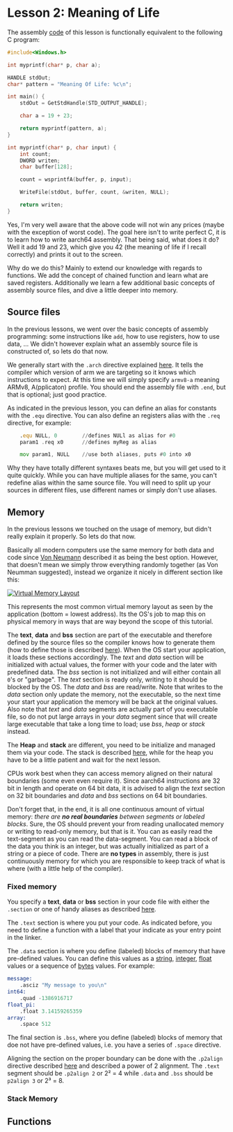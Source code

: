 # Lesson 2: Meaning of Life

The assembly [code](main.asm) of this lesson is functionally equivalent to the following C program:

```C
#include<Windows.h>

int myprintf(char* p, char a);

HANDLE stdOut;
char* pattern = "Meaning Of Life: %c\n";

int main() {
    stdOut = GetStdHandle(STD_OUTPUT_HANDLE);

    char a = 19 + 23;

    return myprintf(pattern, a);
}

int myprintf(char* p, char input) {
    int count;
    DWORD writen;
    char buffer[128];

    count = wsprintfA(buffer, p, input);

    WriteFile(stdOut, buffer, count, &writen, NULL);

    return writen;
}
```

Yes, I'm very well aware that the above code will not win any prices (maybe with the exception of worst code).  The goal here isn't to write perfect C, it is to learn how to write aarch64 assembly.  That being said, what does it do?  Well it add 19 and 23, which give you 42 (the meaning of life if I recall correctly) and prints it out to the screen.

Why do we do this? Mainly to extend our knowledge with regards to functions.  We add the concept of chained function and learn what are saved registers.  Additionally we learn a few additional basic concepts of assembly source files, and dive a little deeper into memory.

## Source files

In the previous lessons, we went over the basic concepts of assembly programming: some instructions like `add`, how to use registers, how to use data, ...  We didn't however explain what an assembly source file is constructed of, so lets do that now.

We generally start with the `.arch` directive explained [here](https://developer.arm.com/documentation/100067/0612/armclang-Integrated-Assembler/AArch64-Target-selection-directives).  It tells the compiler which version of arm we are targeting so it knows which instructions to expect.  At this time we will simply specify `armv8-a` meaning ARMv8, A(pplicaton) profile.  You should end the assembly file with `.end`, but that is optional; just good practice.

As indicated in the previous lesson, you can define an alias for constants with the `.equ` directive.  You can also define an registers alias with the `.req` directive, for example:

```asm
    .equ NULL, 0        //defines NULl as alias for #0
    param1 .req x0      //defines myReg as alias

    mov param1, NULL    //use both aliases, puts #0 into x0
```

Why they have totally different syntaxes beats me, but you will get used to it quite quickly.  While you can have multiple aliases for the same, you can't redefine alias within the same source file.  You will need to split up your sources in different files, use different names or simply don't use aliases.

## Memory

In the previous lessons we touched on the usage of memory, but didn't really explain it properly.  So lets do that now.

Basically all modern computers use the same memory for both data and code since [Von Neumann](https://en.wikipedia.org/wiki/Von_Neumann_architecture) described it as being the best option.  However, that doesn't mean we simply throw everything randomly together (as Von Neumman suggested), instead we organize it nicely in different section like this:

[![Virtual Memory Layout](https://upload.wikimedia.org/wikipedia/commons/thumb/5/50/Program_memory_layout.pdf/page1-94px-Program_memory_layout.pdf.jpg)](https://en.wikipedia.org/wiki/Data_segment)

This represents the most common virtual memory layout as seen by the application (bottom = lowest address). Its the OS's job to map this on physical memory in ways that are way beyond the scope of this tutorial.

The __text__, __data__ and __bss__ section are part of the executable and therefore defined by the source files so the compiler knows how to generate them (how to define those is described [here](#sections)).  When the OS start your application, it loads these sections accordingly.  The _text_ and _data_ section will be initialized with actual values, the former with your code and the later with predefined data.  The _bss_ section is not initialized and will either contain all `0`'s or "garbage". The _text_ section is ready only, writing to it should be blocked by the OS.  The _data_ and _bss_ are read/write.  Note that writes to the _data_ section only update the memory, not the executable, so the next time your start your application the memory will be back at the original values.  Also note that _text_ and _data_ segments are actually part of you executable file, so do not put large arrays in your _data_ segment since that will create large executable that take a long time to load; use _bss_, _heap_ or _stack_ instead.

The __Heap__ and __stack__ are different, you need to be initialize and managed them via your code.  The stack is described [here](#stack), while for the heap you have to be a little patient and wait for the next lesson.  

CPUs work best when they can access memory aligned on their natural boundaries (some even even require it).  Since aarch64 instructions are 32 bit in length and operate on 64 bit data, it is advised to align the _text_ section on 32 bit boundaries and _data_ and _bss_ sections on 64 bit boundaries.

Don't forget that, in the end, it is all one continuous amount of virtual memory: _there are __no real boundaries__ between segments or labeled blocks_.  Sure, the OS should prevent your from reading unallocated memory or writing to read-only memory, but that is it.  You can as easily read the text-segment as you can read the data-segment.  You can read a block of the data you think is an integer, but was actually initialized as part of a string or a piece of code.  There are __no types__ in assembly, there is just continuously memory for which you are responsible to keep track of what is where (with a little help of the compiler).

### Fixed memory

You specify a __text__, __data__ or __bss__ section in your code file with either the `.section` or one of handy aliases as described [here](https://developer.arm.com/documentation/100067/0612/armclang-Integrated-Assembler/Section-directives).

The `.text` section is where you put your code.  As indicated before, you need to define a function with a label that your indicate as your entry point in the linker.

The `.data` section is where you define (labeled) blocks of memory that have pre-defined values. You can define this values as a [string](https://developer.arm.com/documentation/100067/0612/armclang-Integrated-Assembler/String-definition-directives), [integer](https://developer.arm.com/documentation/100067/0612/armclang-Integrated-Assembler/Data-definition-directives), [float](https://developer.arm.com/documentation/100067/0612/armclang-Integrated-Assembler/Floating-point-data-definition-directives) values or a sequence of [bytes](https://developer.arm.com/documentation/100067/0612/armclang-Integrated-Assembler/Space-filling-directives) values.  For example:  

```asm
message:
    .asciz "My message to you\n"
int64:
    .quad -1386916717
float_pi:
    .float 3.14159265359
array:
    .space 512 
```

The final section is `.bss`, where you define (labeled) blocks of memory that doe not have pre-defined values, i.e. you have a series of `.space` directive.

Aligning the section on the proper boundary can be done with the `.p2align` directive described [here](https://developer.arm.com/documentation/100067/0612/armclang-Integrated-Assembler/Alignment-directives) and described a power of 2 alignment.  The `.text` segment should be `.p2align 2` or 2² = 4 while `.data` and `.bss` should be `p2align 3` or 2³ = 8. 

### Stack Memory

## Functions
